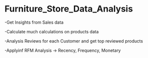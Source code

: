 # Furniture_Store_Data_Analysis
-Get Insights from Sales data 


-Calculate much calculations on products data

-Analysis Reviews for each Customer and get top reviewed products

-Applyinf RFM Analysis -> Recency, Frequency,	Monetary

